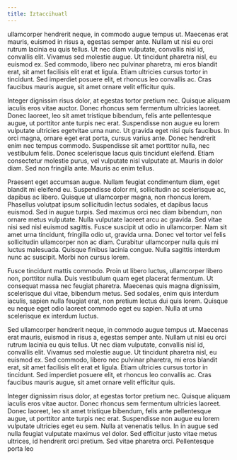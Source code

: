 ```yaml
---
title: Iztaccihuatl
---
```

 ullamcorper hendrerit neque, in commodo augue tempus ut. Maecenas erat mauris, euismod in risus a, egestas semper ante. Nullam ut nisi eu orci rutrum lacinia eu quis tellus. Ut nec diam vulputate, convallis nisl id, convallis elit. Vivamus sed molestie augue. Ut tincidunt pharetra nisl, eu euismod ex. Sed commodo, libero nec pulvinar pharetra, mi eros blandit erat, sit amet facilisis elit erat et ligula. Etiam ultricies cursus tortor in tincidunt. Sed imperdiet posuere elit, et rhoncus leo convallis ac. Cras faucibus mauris augue, sit amet ornare velit efficitur quis.

Integer dignissim risus dolor, at egestas tortor pretium nec. Quisque aliquam iaculis eros vitae auctor. Donec rhoncus sem fermentum ultricies laoreet. Donec laoreet, leo sit amet tristique bibendum, felis ante pellentesque augue, ut porttitor ante turpis nec erat. Suspendisse non augue eu lorem vulputate ultricies egetvitae urna nunc. Ut gravida eget nisi quis faucibus. In orci magna, ornare eget erat porta, cursus varius ante. Donec hendrerit enim nec tempus commodo. Suspendisse sit amet porttitor nulla, nec vestibulum felis. Donec scelerisque lacus quis tincidunt eleifend. Etiam consectetur molestie purus, vel vulputate nisl vulputate at. Mauris in dolor diam. Sed non fringilla ante. Mauris ac enim tellus.

Praesent eget accumsan augue. Nullam feugiat condimentum diam, eget blandit mi eleifend eu. Suspendisse dolor mi, sollicitudin ac scelerisque ac, dapibus ac libero. Quisque ut ullamcorper magna, non rhoncus lorem. Phasellus volutpat ipsum sollicitudin lectus sodales, et dapibus lacus euismod. Sed in augue turpis. Sed maximus orci nec diam bibendum, non ornare metus vulputate. Nulla vulputate laoreet arcu ac gravida. Sed vitae nisi sed nisl euismod sagittis. Fusce suscipit ut odio in ullamcorper. Nam sit amet urna tincidunt, fringilla odio ut, gravida urna. Donec vel tortor vel felis sollicitudin ullamcorper non ac diam. Curabitur ullamcorper nulla quis mi luctus malesuada. Quisque finibus lacinia congue. Nulla sagittis interdum nunc ac suscipit. Morbi non cursus lorem.

Fusce tincidunt mattis commodo. Proin ut libero luctus, ullamcorper libero non, porttitor nulla. Duis vestibulum quam eget placerat fermentum. Ut consequat massa nec feugiat pharetra. Maecenas quis magna dignissim, scelerisque dui vitae, bibendum metus. Sed sodales, enim quis interdum iaculis, sapien nulla feugiat erat, non pretium lectus dui quis lorem. Quisque eu neque eget odio laoreet commodo eget eu sapien. Nulla at urna scelerisque ex interdum luctus.

Sed ullamcorper hendrerit neque, in commodo augue tempus ut. Maecenas erat mauris, euismod in risus a, egestas semper ante. Nullam ut nisi eu orci rutrum lacinia eu quis tellus. Ut nec diam vulputate, convallis nisl id, convallis elit. Vivamus sed molestie augue. Ut tincidunt pharetra nisl, eu euismod ex. Sed commodo, libero nec pulvinar pharetra, mi eros blandit erat, sit amet facilisis elit erat et ligula. Etiam ultricies cursus tortor in tincidunt. Sed imperdiet posuere elit, et rhoncus leo convallis ac. Cras faucibus mauris augue, sit amet ornare velit efficitur quis.

Integer dignissim risus dolor, at egestas tortor pretium nec. Quisque aliquam iaculis eros vitae auctor. Donec rhoncus sem fermentum ultricies laoreet. Donec laoreet, leo sit amet tristique bibendum, felis ante pellentesque augue, ut porttitor ante turpis nec erat. Suspendisse non augue eu lorem vulputate ultricies eget eu sem. Nulla at venenatis tellus. In in augue sed nulla feugiat vulputate maximus vel dolor. Sed efficitur justo vitae metus ultrices, id hendrerit orci pretium. Sed vitae pharetra orci. Pellentesque porta leo 